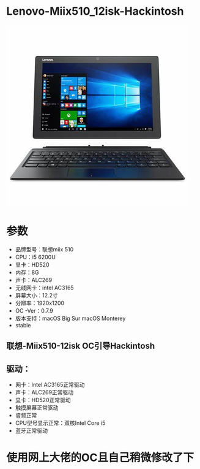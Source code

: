 # Lenovo-Miix510_12isk-Hackintosh
![avatar](img/miix510.jpg)

# 参数
* 品牌型号：联想miix 510
* CPU：i5 6200U
* 显卡：HD520
* 内存：8G
* 声卡：ALC269
* 无线网卡：intel AC3165
* 屏幕大小：12.2寸
* 分辨率：1920x1200
* OC -Ver：0.7.9
* 版本支持：macOS Big Sur macOS Monterey
* stable

## 联想-Miix510-12isk OC引导Hackintosh
## 驱动：
* 网卡：Intel AC3165正常驱动
* 声卡：ALC269正常驱动
* 显卡：HD520正常驱动
* 触摸屏幕正常驱动
* 睿频正常
* CPU型号显示正常：双核Intel Core i5
* 蓝牙正常驱动

# 使用网上大佬的OC且自己稍微修改了下

